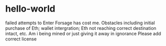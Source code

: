 # hello-world
failed attempts to Enter Forsage has cost me. Obstacles including initial purchase of Eth; wallet intergration; Eth not reaching correct destination intact, etc.   Am i being mined or just giving it away in ignorance Please add correct license 
